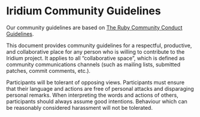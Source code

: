# Iridium Community Guidelines
Our community guidelines are based on [The Ruby Community Conduct Guidelines](https://www.ruby-lang.org/en/conduct/).

This document provides community guidelines for a respectful, productive, and collaborative place for any person who is willing to contribute to the Iridium project. It applies to all “collaborative space”, which is defined as community communications channels (such as mailing lists, submitted patches, commit comments, etc.).

Participants will be tolerant of opposing views.
Participants must ensure that their language and actions are free of personal attacks and disparaging personal remarks.
When interpreting the words and actions of others, participants should always assume good intentions.
Behaviour which can be reasonably considered harassment will not be tolerated.
